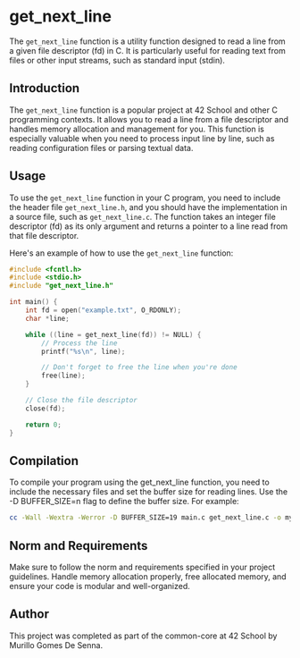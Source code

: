 # get_next_line

The `get_next_line` function is a utility function designed to read a line from a given file descriptor (fd) in C. It is particularly useful for reading text from files or other input streams, such as standard input (stdin).

## Introduction

The `get_next_line` function is a popular project at 42 School and other C programming contexts. It allows you to read a line from a file descriptor and handles memory allocation and management for you. This function is especially valuable when you need to process input line by line, such as reading configuration files or parsing textual data.

## Usage

To use the `get_next_line` function in your C program, you need to include the header file `get_next_line.h`, and you should have the implementation in a source file, such as `get_next_line.c`. The function takes an integer file descriptor (fd) as its only argument and returns a pointer to a line read from that file descriptor.

Here's an example of how to use the `get_next_line` function:

```c
#include <fcntl.h>
#include <stdio.h>
#include "get_next_line.h"

int main() {
    int fd = open("example.txt", O_RDONLY);
    char *line;

    while ((line = get_next_line(fd)) != NULL) {
        // Process the line
        printf("%s\n", line);

        // Don't forget to free the line when you're done
        free(line);
    }

    // Close the file descriptor
    close(fd);

    return 0;
}
```
## Compilation

To compile your program using the get_next_line function, you need to include the necessary files and set the buffer size for reading lines. Use the -D BUFFER_SIZE=n flag to define the buffer size. For example:
```sh
cc -Wall -Wextra -Werror -D BUFFER_SIZE=19 main.c get_next_line.c -o my_program
```

## Norm and Requirements

Make sure to follow the norm and requirements specified in your project guidelines. Handle memory allocation properly, free allocated memory, and ensure your code is modular and well-organized.

## Author
This project was completed as part of the common-core at 42 School by Murillo Gomes De Senna.

